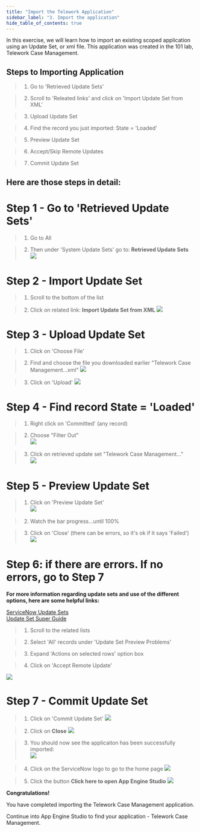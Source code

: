 ```yaml
---
title: "Import the Telework Application" 
sidebar_label: "3. Import the application"
hide_table_of_contents: true
---
```



In this exercise, we will learn how to import an existing scoped application using an Update Set, or xml file.  This application was created in the 101 lab, Telework Case Management.


## Steps to Importing Application  

>1. Go to 'Retrieved Update Sets'  


>2. Scroll to 'Releated links' and click on 'Import Update Set from XML'  

>3. Upload Update Set  

>4. Find the record you just imported: State = 'Loaded'  

>5. Preview Update Set 

>6. Accept/Skip Remote Updates  

>7. Commit Update Set  
    
## Here are those steps in detail: 

# Step 1 - Go to 'Retrieved Update Sets'  

>1. Go to All  

>2. Then under 'System Update Sets' go to: **Retrieved Update Sets**  
![](./images/Step%201.png)  


# Step 2 - Import Update Set

>1. Scroll to the bottom of the list

>2. Click on related link: **Import Update Set from XML**
![](./images/Step%202.png)  


# Step 3 - Upload Update Set  

>1. Click on 'Choose File'

>2. Find and choose the file you downloaded earlier "Telework Case Management...xml"
![](./images/Step%203_Choose_Telework.png)  



>3. Click on 'Upload'
![](./images/Step%203.png)  


# Step 4 - Find record State = 'Loaded'

>1. Right click on 'Committed' (any record)

>2. Choose "Filter Out"  
![](./images/Step%204.png)  

>3. Click on retrieved update set "Telework Case Management..."  
![](./images/Step%205.png)  


# Step 5 - Preview Update Set  

>1. Click on 'Preview Update Set'  
![](./images/Step%206.png)  

>2. Watch the bar progress...until 100%

>3. Click on 'Close' (there can be errors, so it's ok if it says 'Failed')  
![](./images/Step%207.png)  


# Step 6:  if there are errors. If no errors, go to Step 7  

**For more information regarding update sets and use of the different options, here are some helpful links:**

[ServiceNow Update Sets](https://docs.servicenow.com/bundle/vancouver-application-development/page/build/system-update-sets/concept/system-update-sets.html)  
[Update Set Super Guide](https://www.servicenowelite.com/blog/2016/8/7/update-sets)  

>1. Scroll to the related lists

>2. Select 'All' records under 'Update Set Preview Problems'

>3. Expand 'Actions on selected rows' option box

>4. Click on 'Accept Remote Update'

![](./images/Step_08_New.png)



# Step 7 - Commit Update Set    

>1. Click on 'Commit Update Set'
![](./images/Step%209.png)  



>2. Click on **Close**
![](./images/Step_10_Close_Commit_UpdateSet.png)  


>3. You should now see the applicaiton has been successfully imported:  
![](./images/Step%2010.png)  

>4. Click on the ServiceNow logo to go to the home page
![](./images/Step_11_Click_on_ServiceNow_logo.png)  

>5. Click the button **Click here to open App Engine Studio**
![](./images/Step_12_Click_on_Open_Studio.png)  


**Congratulations!**

You have completed importing the Telework Case Management application.

Continue into App Engine Studio to find your application - Telework Case Management.




